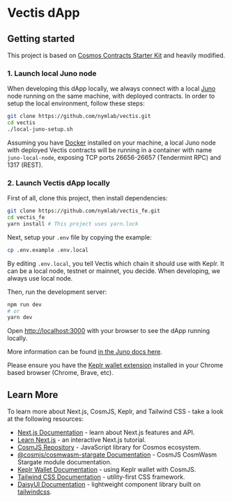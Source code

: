 # Vectis dApp

## Getting started

This project is based on [Cosmos Contracts Starter Kit](https://github.com/CosmosContracts/starter-kit) and heavily modified.

### 1. Launch local Juno node

When developing this dApp locally, we always connect with a local [Juno](https://www.junonetwork.io/) node running on the same machine, with deployed contracts. In order to setup the local environment, follow these steps:

```bash
git clone https://github.com/nymlab/vectis.git
cd vectis
./local-juno-setup.sh
```

Assuming you have [Docker](https://www.docker.com/) installed on your machine, a local Juno node with deployed Vectis contracts will be running in a container with name `juno-local-node`, exposing TCP ports 26656-26657 (Tendermint RPC) and 1317 (REST).

### 2. Launch Vectis dApp locally

First of all, clone this project, then install dependencies:

```bash
git clone https://github.com/nymlab/vectis_fe.git
cd vectis_fe
yarn install # This project uses yarn.lock
```

Next, setup your `.env` file by copying the example:

```bash
cp .env.example .env.local
```

By editing `.env.local`, you tell Vectis which chain it should use with Keplr. It can be a local node, testnet or mainnet, you decide. When developing, we always use local node.

Then, run the development server:

```bash
npm run dev
# or
yarn dev
```

Open [http://localhost:3000](http://localhost:3000) with your browser to see the dApp running locally.

More information can be found [in the Juno docs here](https://docs.junonetwork.io/smart-contracts-and-junod-development/junod-local-dev-setup).

Please ensure you have the [Keplr wallet extension](https://chrome.google.com/webstore/detail/keplr/dmkamcknogkgcdfhhbddcghachkejeap) installed in your Chrome based browser (Chrome, Brave, etc).

## Learn More

To learn more about Next.js, CosmJS, Keplr, and Tailwind CSS - take a look at the following resources:

- [Next.js Documentation](https://nextjs.org/docs) - learn about Next.js features and API.
- [Learn Next.js](https://nextjs.org/learn) - an interactive Next.js tutorial.
- [CosmJS Repository](https://github.com/cosmos/cosmjs) - JavaScript library for Cosmos ecosystem.
- [@cosmjs/cosmwasm-stargate Documentation](https://cosmos.github.io/cosmjs/latest/cosmwasm-stargate/modules.html) - CosmJS CosmWasm Stargate module documentation.
- [Keplr Wallet Documentation](https://docs.keplr.app/api/cosmjs.html) - using Keplr wallet with CosmJS.
- [Tailwind CSS Documentation](https://tailwindcss.com/docs) - utility-first CSS framework.
- [DaisyUI Documentation](https://daisyui.com/docs/use) - lightweight component library built on [tailwindcss](https://tailwindcss.com/).

